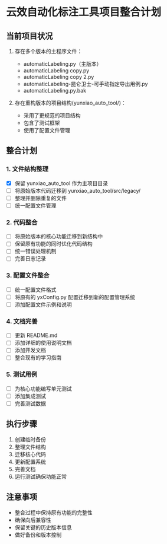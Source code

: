 # 云效自动化标注工具项目整合计划

## 当前项目状况
1. 存在多个版本的主程序文件：
   - automaticLabeling.py（主版本）
   - automaticLabeling copy.py
   - automaticLabeling copy 2.py
   - automaticLabeling-昆仑卫士-可手动指定导出用例.py
   - automaticLabeling.py.bak

2. 存在重构版本的项目结构(yunxiao_auto_tool/)：
   - 采用了更规范的项目结构
   - 包含了测试框架
   - 使用了配置文件管理

## 整合计划

### 1. 文件结构整理
- [x] 保留 yunxiao_auto_tool 作为主项目目录
- [ ] 将原始版本代码迁移到 yunxiao_auto_tool/src/legacy/
- [ ] 整理并删除重复的文件
- [ ] 统一配置文件管理

### 2. 代码整合
- [ ] 将原始版本的核心功能迁移到新结构中
- [ ] 保留原有功能的同时优化代码结构
- [ ] 统一错误处理机制
- [ ] 完善日志记录

### 3. 配置文件整合
- [ ] 统一配置文件格式
- [ ] 将原有的 yxConfig.py 配置迁移到新的配置管理系统
- [ ] 添加配置文件示例和说明

### 4. 文档完善
- [ ] 更新 README.md
- [ ] 添加详细的使用说明文档
- [ ] 添加开发文档
- [ ] 整合现有的学习指南

### 5. 测试用例
- [ ] 为核心功能编写单元测试
- [ ] 添加集成测试
- [ ] 完善测试数据

## 执行步骤
1. 创建临时备份
2. 整理文件结构
3. 迁移核心代码
4. 更新配置系统
5. 完善文档
6. 运行测试确保功能正常

## 注意事项
- 整合过程中保持原有功能的完整性
- 确保向后兼容性
- 保留关键的历史版本信息
- 做好备份和版本控制 